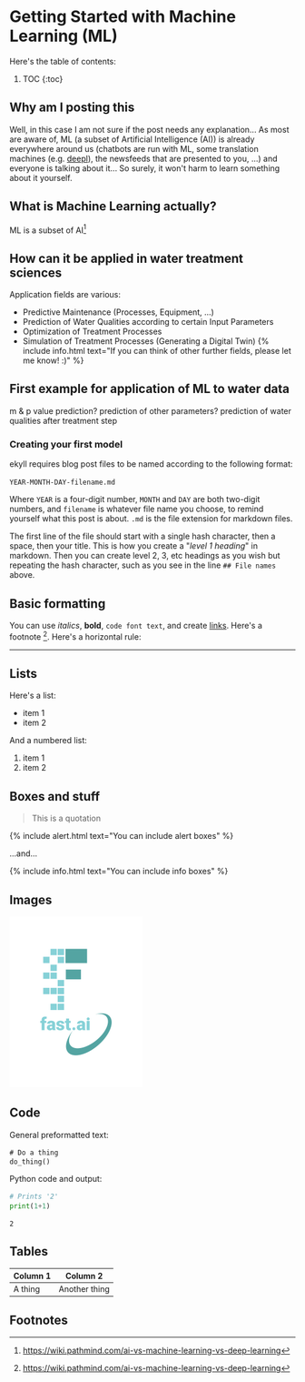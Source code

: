 # Getting Started with Machine Learning (ML)

Here's the table of contents:

1. TOC
{:toc}

## Why am I posting this

Well, in this case I am not sure if the post needs any explanation... As most are aware of, ML (a subset of Artificial Intelligence (AI)) is already everywhere around us (chatbots are run with ML, some translation machines (e.g. [deepl](https://www.deepl.com/translator)), the newsfeeds that are presented to you, ...) and everyone is talking about it... So surely, it won't harm to learn something about it yourself.

## What is Machine Learning actually?

ML is a subset of AI[^1] 

## How can it be applied in water treatment sciences

Application fields are various:
- Predictive Maintenance (Processes, Equipment, ...)
- Prediction of Water Qualities according to certain Input Parameters
- Optimization of Treatment Processes
- Simulation of Treatment Processes (Generating a Digital Twin)
{% include info.html text="If you can think of other further fields, please let me know! :)" %}

## First example for application of ML to water data


m & p value prediction? prediction of other parameters? prediction of water qualities after treatment step

### Creating your first model 






ekyll requires blog post files to be named according to the following format:

`YEAR-MONTH-DAY-filename.md`

Where `YEAR` is a four-digit number, `MONTH` and `DAY` are both two-digit numbers, and `filename` is whatever file name you choose, to remind yourself what this post is about. `.md` is the file extension for markdown files.

The first line of the file should start with a single hash character, then a space, then your title. This is how you create a "*level 1 heading*" in markdown. Then you can create level 2, 3, etc headings as you wish but repeating the hash character, such as you see in the line `## File names` above.

## Basic formatting

You can use *italics*, **bold**, `code font text`, and create [links](https://www.markdownguide.org/cheat-sheet/). Here's a footnote [^1]. Here's a horizontal rule:

---

## Lists

Here's a list:

- item 1
- item 2

And a numbered list:

1. item 1
1. item 2

## Boxes and stuff

> This is a quotation

{% include alert.html text="You can include alert boxes" %}

...and...

{% include info.html text="You can include info boxes" %}

## Images

![](/images/logo.png "fast.ai's logo")

## Code

General preformatted text:

    # Do a thing
    do_thing()

Python code and output:

```python
# Prints '2'
print(1+1)
```

    2

## Tables

| Column 1 | Column 2 |
|-|-|
| A thing | Another thing |

## Footnotes

[^1]: https://wiki.pathmind.com/ai-vs-machine-learning-vs-deep-learning


